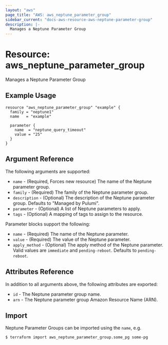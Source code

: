 ```yaml
---
layout: "aws"
page_title: "AWS: aws_neptune_parameter_group"
sidebar_current: "docs-aws-resource-aws-neptune-parameter-group"
description: |-
  Manages a Neptune Parameter Group
---
```


# Resource: aws_neptune_parameter_group

Manages a Neptune Parameter Group

## Example Usage

```hcl
resource "aws_neptune_parameter_group" "example" {
  family = "neptune1"
  name   = "example"

  parameter {
    name  = "neptune_query_timeout"
    value = "25"
  }
}
```

## Argument Reference

The following arguments are supported:

* `name` - (Required, Forces new resource) The name of the Neptune parameter group.
* `family` - (Required) The family of the Neptune parameter group.
* `description` - (Optional) The description of the Neptune parameter group. Defaults to "Managed by Pulumi".
* `parameter` - (Optional) A list of Neptune parameters to apply.
* `tags` - (Optional) A mapping of tags to assign to the resource.

Parameter blocks support the following:

* `name`  - (Required) The name of the Neptune parameter.
* `value` - (Required) The value of the Neptune parameter.
* `apply_method` - (Optional) The apply method of the Neptune parameter. Valid values are `immediate` and `pending-reboot`. Defaults to `pending-reboot`.


## Attributes Reference

In addition to all arguments above, the following attributes are exported:

* `id` - The Neptune parameter group name.
* `arn` - The Neptune parameter group Amazon Resource Name (ARN).

## Import

Neptune Parameter Groups can be imported using the `name`, e.g.

```
$ terraform import aws_neptune_parameter_group.some_pg some-pg
```
